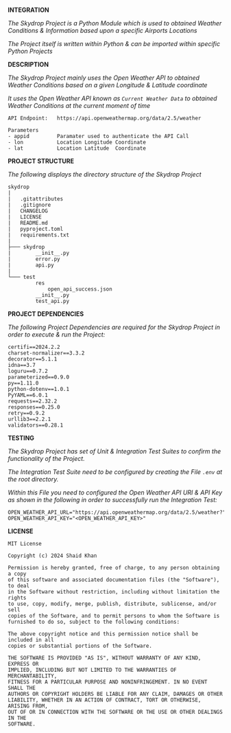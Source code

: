 **INTEGRATION**

_The Skydrop Project is a Python Module which is used to obtained Weather 
Conditions & Information based upon a specific Airports Locations_

_The Project itself is written within Python & can be imported within 
specific Python Projects_

**DESCRIPTION**

_The Skydrop Project mainly uses the Open Weather API to obtained Weather 
Conditions based on a given Longitude & Latitude coordinate_

_It uses the Open Weather API known as `Current Weather Data` to obtained 
Weather Conditions at the current moment of time_

```
API Endpoint:   https://api.openweathermap.org/data/2.5/weather

Parameters 
- appid         Paramater used to authenticate the API Call
- lon           Location Longitude Coordinate
- lat           Location Latitude  Coordinate           
```

**PROJECT STRUCTURE**

_The following displays the directory structure of the Skydrop Project_

```
skydrop
|
|   .gitattributes
|   .gitignore
|   CHANGELOG
|   LICENSE
|   README.md
|   pyproject.toml
|   requirements.txt
|
├─── skydrop
|        __init__.py
|        error.py
|        api.py
|
└─── test
         res
             open_api_success.json
         __init__.py
         test_api.py
```

**PROJECT DEPENDENCIES**

_The following Project Dependencies are required for the Skydrop Project in 
order to execute & run the Project:_

```
certifi==2024.2.2
charset-normalizer==3.3.2
decorator==5.1.1
idna==3.7
loguru==0.7.2
parameterized==0.9.0
py==1.11.0
python-dotenv==1.0.1
PyYAML==6.0.1
requests==2.32.2
responses==0.25.0
retry==0.9.2
urllib3==2.2.1
validators==0.28.1
```

**TESTING**

_The Skydrop Project has set of Unit & Integration Test Suites to confirm the 
functionality of the Project._

_The Integration Test Suite need to be configured by creating the File `.env` 
at the root directory._

_Within this File you need to configured the Open Weather API URI & API Key
as shown in the following in order to successfully run the Integration Test:_

```
OPEN_WEATHER_API_URL="https://api.openweathermap.org/data/2.5/weather?"
OPEN_WEATHER_API_KEY="<OPEN_WEATHER_API_KEY>"
```

**LICENSE**

```
MIT License

Copyright (c) 2024 Shaid Khan

Permission is hereby granted, free of charge, to any person obtaining a copy
of this software and associated documentation files (the "Software"), to deal
in the Software without restriction, including without limitation the rights
to use, copy, modify, merge, publish, distribute, sublicense, and/or sell
copies of the Software, and to permit persons to whom the Software is
furnished to do so, subject to the following conditions:

The above copyright notice and this permission notice shall be included in all
copies or substantial portions of the Software.

THE SOFTWARE IS PROVIDED "AS IS", WITHOUT WARRANTY OF ANY KIND, EXPRESS OR
IMPLIED, INCLUDING BUT NOT LIMITED TO THE WARRANTIES OF MERCHANTABILITY,
FITNESS FOR A PARTICULAR PURPOSE AND NONINFRINGEMENT. IN NO EVENT SHALL THE
AUTHORS OR COPYRIGHT HOLDERS BE LIABLE FOR ANY CLAIM, DAMAGES OR OTHER
LIABILITY, WHETHER IN AN ACTION OF CONTRACT, TORT OR OTHERWISE, ARISING FROM,
OUT OF OR IN CONNECTION WITH THE SOFTWARE OR THE USE OR OTHER DEALINGS IN THE
SOFTWARE.
```